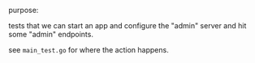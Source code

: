 purpose:

tests that we can start an app and configure the
"admin" server and hit some "admin" endpoints.

see `main_test.go` for where the action happens.
